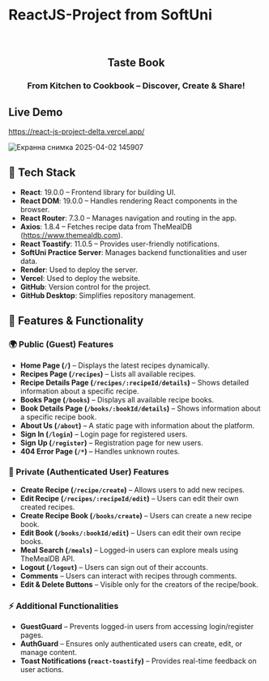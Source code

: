 # ReactJS-Project from SoftUni
<br>

<div align="center">
    <h2>Taste Book</h2>
    <h3>From Kitchen to Cookbook – Discover, Create & Share!</h3>
</div>

## Live Demo
https://react-js-project-delta.vercel.app/

![Екранна снимка 2025-04-02 145907](https://github.com/user-attachments/assets/f9ee6f12-e26a-49f2-a8c6-d50abc58ba68)


## 📜 Tech Stack

- **React**: 19.0.0 – Frontend library for building UI.
- **React DOM**: 19.0.0 – Handles rendering React components in the browser.
- **React Router**: 7.3.0 – Manages navigation and routing in the app.
- **Axios**: 1.8.4 – Fetches recipe data from TheMealDB (https://www.themealdb.com).
- **React Toastify**: 11.0.5 – Provides user-friendly notifications.
- **SoftUni Practice Server**: Manages backend functionalities and user data.
- **Render**: Used to deploy the server.
- **Vercel**: Used to deploy the website.
- **GitHub**: Version control for the project.
- **GitHub Desktop**: Simplifies repository management.

## 🚀 Features & Functionality

### 🌍 Public (Guest) Features

- **Home Page (`/`)** – Displays the latest recipes dynamically.
- **Recipes Page (`/recipes`)** – Lists all available recipes.
- **Recipe Details Page (`/recipes/:recipeId/details`)** – Shows detailed information about a specific recipe.
- **Books Page (`/books`)** – Displays all available recipe books.
- **Book Details Page (`/books/:bookId/details`)** – Shows information about a specific recipe book.
- **About Us (`/about`)** – A static page with information about the platform.
- **Sign In (`/login`)** – Login page for registered users.
- **Sign Up (`/register`)** – Registration page for new users.
- **404 Error Page (`/*`)** – Handles unknown routes.

### 🔐 Private (Authenticated User) Features

- **Create Recipe (`/recipe/create`)** – Allows users to add new recipes.
- **Edit Recipe (`/recipes/:recipeId/edit`)** – Users can edit their own created recipes.
- **Create Recipe Book (`/books/create`)** – Users can create a new recipe book.
- **Edit Book (`/books/:bookId/edit`)** – Users can edit their own recipe books.
- **Meal Search (`/meals`)** – Logged-in users can explore meals using TheMealDB API.
- **Logout (`/logout`)** – Users can sign out of their accounts.
- **Comments** – Users can interact with recipes through comments.
- **Edit & Delete Buttons** – Visible only for the creators of the recipe/book.

### ⚡ Additional Functionalities

- **GuestGuard** – Prevents logged-in users from accessing login/register pages.
- **AuthGuard** – Ensures only authenticated users can create, edit, or manage content.
- **Toast Notifications (`react-toastify`)** – Provides real-time feedback on user actions.


